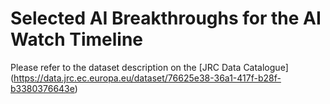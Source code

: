 # Selected AI Breakthroughs for the AI Watch Timeline

Please refer to the dataset description on the [JRC Data Catalogue] (https://data.jrc.ec.europa.eu/dataset/76625e38-36a1-417f-b28f-b3380376643e)
